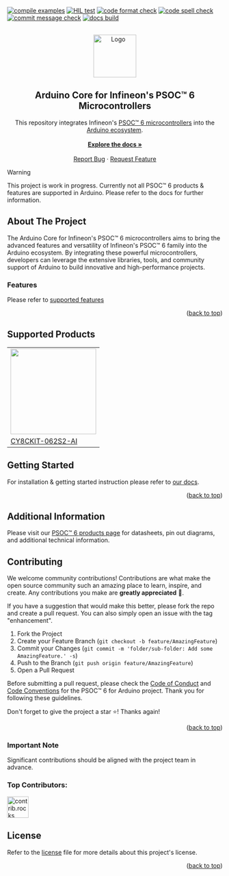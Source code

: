 <a id="readme-top"></a>

<!-- PROJECT SHIELDS -->
[![compile examples](https://github.com/Infineon/arduino-core-psoc/actions/workflows/compile-examples.yml/badge.svg)](https://github.com/Infineon/arduino-core-psoc/actions)
[![HIL test](https://github.com/Infineon/arduino-core-psoc/actions/workflows/hil_unity_checks.yml/badge.svg)](https://github.com/Infineon/arduino-core-psoc/actions)
[![code format check](https://github.com/Infineon/arduino-core-psoc/actions/workflows/code_formatting.yml/badge.svg)](https://github.com/Infineon/arduino-core-psoc/actions)
[![code spell check](https://github.com/Infineon/arduino-core-psoc/actions/workflows/codespell.yml/badge.svg)](https://github.com/Infineon/arduino-core-psoc/actions)
[![commit message check](https://github.com/Infineon/arduino-core-psoc/actions/workflows/commit_formatting.yml/badge.svg)](https://github.com/Infineon/arduino-core-psoc/actions)
[![docs build](https://readthedocs.org/projects/arduino-core-psoc/badge/?version=latest)](https://arduino-core-psoc.readthedocs.io/en/latest/?badge=latest)

<!-- PROJECT LOGO -->
<br />
<div align="center">
  <a href="https://github.com/Infineon/makers-devops">
    <img src="https://img.shields.io/badge/Arduino-white?style=plastic&logo=arduino&logoColor=00878F" alt="Logo" width="100">
  </a>

<h2 align="center">Arduino Core for Infineon's PSOC™ 6 Microcontrollers</h2>

  <p align="center">
    This repository integrates Infineon's <a href="https://www.infineon.com/cms/en/product/microcontroller/32-bit-psoc-arm-cortex-microcontroller/psoc-6-32-bit-arm-cortex-m4-mcu/">PSOC™ 6 microcontrollers</a> into the <a href="https://www.arduino.cc/en/main/software">Arduino ecosystem</a>.
    <br />
    <br />
    <a href="https://arduino-core-psoc.readthedocs.io/en/latest/"><strong>Explore the docs »</strong></a>
    <br />
    <br />
    <a href="https://github.com/Infineon/arduino-core-psoc/issues/new?labels=bug&template=bug_report.md">Report Bug</a>
    ·
    <a href="https://github.com/Infineon/arduino-core-psoc/issues/new?labels=enhancement&template=feature_request.md">Request Feature</a>
   <br />
  </p>
</div>


> [!WARNING]  
> This project is work in progress. Currently not all PSOC™ 6 products & features are supported in Arduino. Please refer to the docs for further information.


<!-- ABOUT THE PROJECT -->
## About The Project

The Arduino Core for Infineon's PSOC™ 6 microcontrollers aims to bring the advanced features and versatility of Infineon's PSOC™ 6 family into the Arduino ecosystem. By integrating these powerful microcontrollers, developers can leverage the extensive libraries, tools, and community support of Arduino to build innovative and high-performance projects.

### Features

Please refer to [supported features](https://arduino-core-psoc.readthedocs.io/en/latest/supported-features.html)

<p align="right">(<a href="#readme-top">back to top</a>)</p>

## Supported Products

<table>
    <tr>
        <td><img src="https://www.infineon.com/export/sites/default/media/products/Microcontrollers/XMC/CY8CKIT-062S2-AI_KIT.png_2013019694.png" width=200></td>
    </tr>
    <tr>
        <td style="test-align : center"><a href="https://www.infineon.com/cms/en/product/evaluation-boards/cy8ckit-062s2-ai/">CY8CKIT-062S2-AI</a></td>
    </tr>
</table>

## Getting Started

For installation & getting started instruction please refer to [our docs](https://arduino-core-psoc.readthedocs.io/en/latest/).

<p align="right">(<a href="#readme-top">back to top</a>)</p>

## Additional Information

Please visit our [PSOC™ 6 products page](https://www.infineon.com/cms/en/product/microcontroller/32-bit-psoc-arm-cortex-microcontroller/psoc-6-32-bit-arm-cortex-m4-mcu/) for datasheets, pin out diagrams, and additional technical information.

## Contributing

We welcome community contributions! Contributions are what make the open source community such an amazing place to learn, inspire, and create. Any contributions you make are **greatly appreciated** 👐.

If you have a suggestion that would make this better, please fork the repo and create a pull request. You can also simply open an issue with the tag "enhancement".

1. Fork the Project
2. Create your Feature Branch (`git checkout -b feature/AmazingFeature`)
3. Commit your Changes (`git commit -m 'folder/sub-folder: Add some AmazingFeature.' -s`)
4. Push to the Branch (`git push origin feature/AmazingFeature`)
5. Open a Pull Request

Before submitting a pull request, please check the  [Code of Conduct](https://github.com/Infineon/arduino-core-psoc/blob/main/CODE_OF_CONDUCT.md) and [Code Conventions](https://github.com/Infineon/arduino-core-psoc/blob/main/CODE_CONVENTIONS.md) for the PSOC™ 6 for Arduino project. Thank you for following these guidelines.

Don't forget to give the project a star :star:! Thanks again!

<p align="right">(<a href="#readme-top">back to top</a>)</p>

### Important Note

Significant contributions should be aligned with the project team in advance.

### Top Contributors:

<a href="https://github.com/Infineon/arduino-core-psoc/graphs/contributors">
  <img src="https://contrib.rocks/image?repo=Infineon/arduino-core-psoc" alt="contrib.rocks image" width="50" />
</a>

## License
Refer to the [license](LICENSE.md) file for more details about this project's license.

<p align="right">(<a href="#readme-top">back to top</a>)</p>
